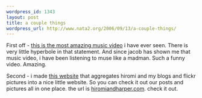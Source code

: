 ```yaml
--- 
wordpress_id: 1343
layout: post
title: a couple things
wordpress_url: http://www.nata2.org/2006/09/13/a-couple-things/
---
```

First off - <a href="http://youtube.com/watch?v=jV1bRfLHA3A">this is the most amazing music video</a> i have ever seen. There is very little hyperbole in that statement. And since jacob has shown me that music video, i have been listening to muse like a madman. Such a funny video. Amazing.

Second - i made <a href="http://www.hiromiandharper.com">this website</a> that aggregates hiromi and my blogs and flickr pictures into a nice little website. So you can check it out our posts and pictures all in one place. the url is <a href="http://www.hiromiandharper.com">hiromiandharper.com</a>. check it out.

